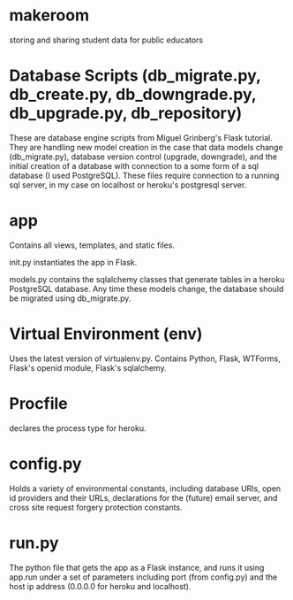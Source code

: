 makeroom
========

storing and sharing student data for public educators


Database Scripts (db_migrate.py, db_create.py, db_downgrade.py, db_upgrade.py, db_repository)
==============
These are database engine scripts from Miguel Grinberg's Flask tutorial. They are handling new model 
creation in the case that data models change (db_migrate.py), database version control (upgrade, downgrade),
and the initial creation of a database with connection to a some form of a sql database (I used PostgreSQL).
These files require connection to a running sql server, in my case on localhost or heroku's postgresql server.

app
======
Contains all views, templates, and static files. 

init.py instantiates the app in Flask.

models.py contains the sqlalchemy classes that generate tables in a heroku PostgreSQL database. Any time
these models change, the database should be migrated using db_migrate.py.

Virtual Environment (env)
==========
Uses the latest version of virtualenv.py. Contains Python, Flask, WTForms, Flask's openid module, Flask's sqlalchemy.

Procfile
======
declares the process type for heroku.

config.py
======
Holds a variety of environmental constants, including database URIs, open id providers and their URLs,
declarations for the (future) email server, and cross site request forgery protection constants. 

run.py
======
The python file that gets the app as a Flask instance, and runs it using app.run under a set of parameters 
including port (from config.py) and the host ip address (0.0.0.0 for heroku and localhost).



